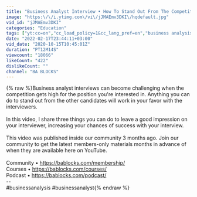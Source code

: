 ```yaml
---
title: "Business Analyst Interview • How To Stand Out From The Competition"
image: "https:\/\/i.ytimg.com\/vi\/jJMAEmv3DKI\/hqdefault.jpg"
vid_id: "jJMAEmv3DKI"
categories: "Education"
tags: ["yt:cc=on","cc_load_policy=1&cc_lang_pref=en","business analysis"]
date: "2022-02-17T23:44:11+03:00"
vid_date: "2020-10-15T10:45:01Z"
duration: "PT12M14S"
viewcount: "18066"
likeCount: "422"
dislikeCount: ""
channel: "BA BLOCKS"
---
```

{% raw %}Business analyst interviews can become challenging when the competition gets high for the position you're interested in. Anything you can do to stand out from the other candidates will work in your favor with the interviewers.<br /><br />In this video, I share three things you can do to leave a good impression on your interviewer, increasing your chances of success with your interview.<br /><br />This video was published inside our community 3 months ago.  Join our community to get the latest members-only materials months in advance of when they are available here on YouTube.<br /><br />Community • <a rel="nofollow" target="blank" href="https://bablocks.com/membership/">https://bablocks.com/membership/</a><br />Courses • <a rel="nofollow" target="blank" href="https://bablocks.com/courses/">https://bablocks.com/courses/</a><br />Podcast • <a rel="nofollow" target="blank" href="https://bablocks.com/podcast/">https://bablocks.com/podcast/</a><br />--<br />#businessanalysis #businessanalyst{% endraw %}

